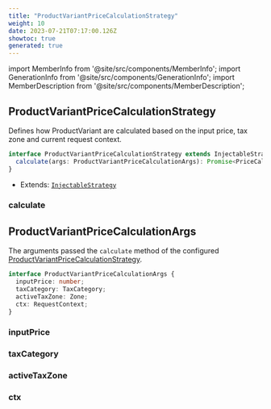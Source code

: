 ```yaml
---
title: "ProductVariantPriceCalculationStrategy"
weight: 10
date: 2023-07-21T07:17:00.126Z
showtoc: true
generated: true
---
```

<!-- This file was generated from the Vendure source. Do not modify. Instead, re-run the "docs:build" script -->
import MemberInfo from '@site/src/components/MemberInfo';
import GenerationInfo from '@site/src/components/GenerationInfo';
import MemberDescription from '@site/src/components/MemberDescription';


## ProductVariantPriceCalculationStrategy

<GenerationInfo sourceFile="packages/core/src/config/catalog/product-variant-price-calculation-strategy.ts" sourceLine="14" packageName="@vendure/core" />

Defines how ProductVariant are calculated based on the input price, tax zone and current request context.

```ts title="Signature"
interface ProductVariantPriceCalculationStrategy extends InjectableStrategy {
  calculate(args: ProductVariantPriceCalculationArgs): Promise<PriceCalculationResult>;
}
```
* Extends: <code><a href='/docs/reference/typescript-api/common/injectable-strategy#injectablestrategy'>InjectableStrategy</a></code>



<div className="members-wrapper">

### calculate

<MemberInfo kind="method" type="(args: <a href='/docs/reference/typescript-api/products-stock/product-variant-price-calculation-strategy#productvariantpricecalculationargs'>ProductVariantPriceCalculationArgs</a>) => Promise&#60;<a href='/docs/reference/typescript-api/common/price-calculation-result#pricecalculationresult'>PriceCalculationResult</a>&#62;"   />




</div>


## ProductVariantPriceCalculationArgs

<GenerationInfo sourceFile="packages/core/src/config/catalog/product-variant-price-calculation-strategy.ts" sourceLine="25" packageName="@vendure/core" />

The arguments passed the `calculate` method of the configured <a href='/docs/reference/typescript-api/products-stock/product-variant-price-calculation-strategy#productvariantpricecalculationstrategy'>ProductVariantPriceCalculationStrategy</a>.

```ts title="Signature"
interface ProductVariantPriceCalculationArgs {
  inputPrice: number;
  taxCategory: TaxCategory;
  activeTaxZone: Zone;
  ctx: RequestContext;
}
```

<div className="members-wrapper">

### inputPrice

<MemberInfo kind="property" type="number"   />


### taxCategory

<MemberInfo kind="property" type="<a href='/docs/reference/typescript-api/entities/tax-category#taxcategory'>TaxCategory</a>"   />


### activeTaxZone

<MemberInfo kind="property" type="<a href='/docs/reference/typescript-api/entities/zone#zone'>Zone</a>"   />


### ctx

<MemberInfo kind="property" type="<a href='/docs/reference/typescript-api/request/request-context#requestcontext'>RequestContext</a>"   />




</div>
